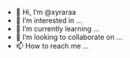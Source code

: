 - 👋 Hi, I’m @xyraraa
- 👀 I’m interested in ...
- 🌱 I’m currently learning ...
- 💞️ I’m looking to collaborate on ...
- 📫 How to reach me ...

<!---
xyraraa/xyraraa is a ✨ special ✨ repository because its `README.md` (this file) appears on your GitHub profile.
You can click the Preview link to take a look at your changes.
--->
